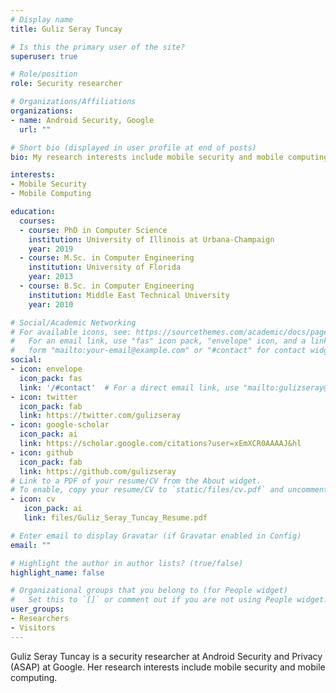 ```yaml
---
# Display name
title: Guliz Seray Tuncay

# Is this the primary user of the site?
superuser: true

# Role/position
role: Security researcher

# Organizations/Affiliations
organizations:
- name: Android Security, Google
  url: ""

# Short bio (displayed in user profile at end of posts)
bio: My research interests include mobile security and mobile computing.

interests:
- Mobile Security
- Mobile Computing

education:
  courses:
  - course: PhD in Computer Science
    institution: University of Illinois at Urbana-Champaign
    year: 2019
  - course: M.Sc. in Computer Engineering
    institution: University of Florida
    year: 2013
  - course: B.Sc. in Computer Engineering
    institution: Middle East Technical University
    year: 2010

# Social/Academic Networking
# For available icons, see: https://sourcethemes.com/academic/docs/page-builder/#icons
#   For an email link, use "fas" icon pack, "envelope" icon, and a link in the
#   form "mailto:your-email@example.com" or "#contact" for contact widget.
social:
- icon: envelope
  icon_pack: fas
  link: '/#contact'  # For a direct email link, use "mailto:gulizseray@google.com".
- icon: twitter
  icon_pack: fab
  link: https://twitter.com/gulizseray
- icon: google-scholar
  icon_pack: ai
  link: https://scholar.google.com/citations?user=xEmXCR0AAAAJ&hl
- icon: github
  icon_pack: fab
  link: https://github.com/gulizseray
# Link to a PDF of your resume/CV from the About widget.
# To enable, copy your resume/CV to `static/files/cv.pdf` and uncomment the lines below.
- icon: cv
   icon_pack: ai
   link: files/Guliz_Seray_Tuncay_Resume.pdf

# Enter email to display Gravatar (if Gravatar enabled in Config)
email: ""

# Highlight the author in author lists? (true/false)
highlight_name: false

# Organizational groups that you belong to (for People widget)
#   Set this to `[]` or comment out if you are not using People widget.
user_groups:
- Researchers
- Visitors
---
```


Guliz Seray Tuncay is a security researcher at Android Security and Privacy (ASAP) at Google. Her research interests include mobile security and mobile computing.

